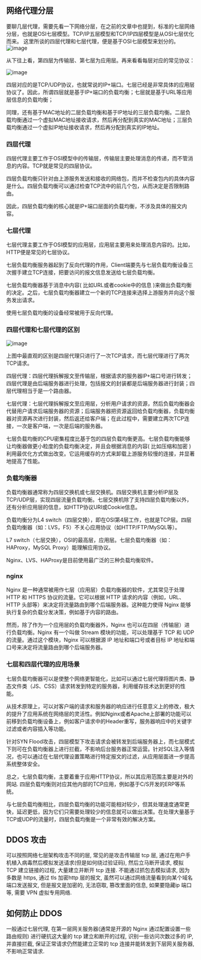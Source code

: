 
## 网络代理分层

要聊几层代理，需要先看一下网络分层，在之前的文章中也提到，标准的七层网络分层，也就是OSI七层模型。TCP/IP五层模型和TCP/IP四层模型是从OSI七层优化而来。
这里所谈的四层代理和七层代理，便是基于OSI七层模型来划分的。
![image](https://github.com/Knight-Wu/articles/assets/20329409/b4330a99-aab7-4c97-9e20-1c8deba23f0b)

从下往上看，第四层为传输层、第七层为应用层。再来看看每层对应的常见协议：


![image](https://github.com/Knight-Wu/articles/assets/20329409/db211ad0-018f-4a04-87ce-2e92639950e7)

四层对应的是TCP/UDP协议，也就常说的IP+端口。七层已经是非常具体的应用层协议了。因此，所谓四层就是基于IP+端口的负载均衡；七层就是基于URL等应用层信息的负载均衡；

同理，还有基于MAC地址的二层负载均衡和基于IP地址的三层负载均衡。二层负载均衡通过一个虚拟MAC地址接收请求，然后再分配到真实的MAC地址；三层负载均衡通过一个虚拟IP地址接收请求，然后再分配到真实的IP地址。

### 四层代理
四层代理主要工作于OSI模型中的传输层，传输层主要处理消息的传递，而不管消息的内容。TCP就是常见的四层协议。

四层负载均衡只针对由上游服务发送和接收的网络包，而并不检查包内的具体内容是什么。四层负载均衡可以通过检查TCP流中的前几个包，从而决定是否限制路由。

因此，四层负载均衡的核心就是IP+端口层面的负载均衡，不涉及具体的报文内容。

### 七层代理
七层代理主要工作于OSI模型的应用层，应用层主要用来处理消息内容的。比如，HTTP便是常见的七层协议。

七层负载均衡服务器起到了反向代理的作用，Client端要先与七层负载均衡设备三次握手建立TCP连接，把要访问的报文信息发送给七层负载均衡。

七层负载均衡器基于消息中内容( 比如URL或者cookie中的信息 )来做出负载均衡的决定。之后，七层负载均衡器建立一个新的TCP连接来选择上游服务并向这个服务发出请求。

使用七层负载均衡的设备经常被用于反向代理。

### 四层代理和七层代理的区别
![image](https://github.com/Knight-Wu/articles/assets/20329409/9c54f239-6c02-42c2-8a65-4fefaa38b8ae)

上图中最直观的区别是四层代理只进行了一次TCP请求，而七层代理进行了两次TCP请求。

四层代理：四层代理拆解报文至传输层，根据请求的服务器IP+端口号进行转发；四层代理是由后端服务器进行处理，包括报文的封装都是后端服务器进行封装；四层代理相当于是一个路由器。

七层代理：七层代理拆解报文至应用层，分析用户请求的资源，然后负载均衡器会代替用户请求后端服务器的资源；后端服务器把资源返回给负载均衡器，负载均衡器对资源再次进行封装，然后返还给客户端；在此过程中，需要建立两次TCP连接，一次是客户端，一次是后端的服务器。

七层负载均衡的CPU密集程度比基于包的四层负载均衡更高。七层负载均衡能够让均衡器做更小粒度的负载均衡决定，并且会根据消息的内容( 比如压缩和加密 )利用最优化方式做出改变。它运用缓存的方式来卸载上游服务较慢的连接，并显著地提高了性能。

### 负载均衡器
负载均衡器通常称为四层交换机或七层交换机。四层交换机主要分析IP层及TCP/UDP层，实现四层流量负载均衡。七层交换机除了支持四层负载均衡以外，还有分析应用层的信息，如HTTP协议URI或Cookie信息。

负载均衡分为L4 switch（四层交换），即在OSI第4层工作，也就是TCP层。四层负载均衡器（如：LVS，F5）不关心应用协议（如HTTP/FTP/MySQL等）。

L7 switch（七层交换），OSI的最高层，应用层。七层负载均衡器（如： HAProxy，MySQL Proxy）能理解应用协议。

Nginx、LVS、HAProxy是目前使用最广泛的三种负载均衡软件。

### nginx
Nginx 是一种通常被用作七层（应用层）负载均衡器的软件，尤其常见于处理 HTTP 和 HTTPS 协议的流量。它可以根据 HTTP 请求的内容（例如，URL、HTTP 头部等）来决定将流量路由到哪个后端服务器。这种能力使得 Nginx 能够执行复杂的负载分发决策，例如基于内容的路由。

然而，除了作为一个应用层的负载均衡器外，Nginx 也可以在四层（传输层）进行负载均衡。Nginx 有一个叫做 Stream 模块的功能，可以处理基于 TCP 和 UDP 的流量。通过这个模块，Nginx 可以根据源 IP 地址和端口号或者目标 IP 地址和端口号来决定将流量路由到哪个后端服务器。

### 七层和四层代理的应用场景
七层负载均衡器可以是使整个网络更智能化，比如可以通过七层代理将图片类、静态文件类（JS、CSS）请求转发到特定的服务器，利用缓存技术达到更好的性能。

从技术原理上，可以对客户端的请求和服务器的响应进行任意意义上的修改，极大的提升了应用系统在网络层的灵活性。例如Nginx或者Apache上部署的功能可以前移到负载均衡设备上，例如客户请求中的Header重写，服务器响应中的关键字过滤或者内容插入等功能。

针对SYN Flood攻击，四层模型下攻击请求会被转发到后端服务器上，而七层模式下则可在负载均衡器上进行拦截，不影响后台服务器正常运营。针对SQL注入等情况，也可以通过在七层代理设置策略进行特定报文的过滤，从应用层面进一步提高系统整体安全。

总之，七层负载均衡，主要着重于应用HTTP协议，所以其应用范围主要是对外的网站.
四层负载均衡则对应其他内部的TCP应用，例如基于C/S开发的ERP等系统。

与七层负载均衡相比，四层负载均衡的功能可能相对较少，但其处理速度通常更快，延迟更低，因为它们只需要处理较少的信息就可以做出决策。在处理大量基于TCP或UDP的流量时，四层负载均衡是一个非常有效的解决方案。

## DDOS 攻击
可以按照网络七层架构攻击不同的层, 常见的是攻击传输层 tcp 层, 通过在用户手机植入病毒然后模拟发送请求(但是如何绕过验证码), 然后立马断开请求, 模拟 TCP 建立链接的过程, 大量建立并断开 tcp 连接.
不能通过抓包去模拟请求, 因为多数是 https, 通过 tls 加密http 层的报文, 虽然可以通过网络流量看到向某个域名端口发送报文, 但是报文是加密的, 无法窃取, 篡改里面的信息, 如果要隐藏ip 端口等, 需要 VPN 虚拟专用网络. 


## 如何防止 DDOS
一般通过七层代理, 在第一层网关服务器(通常是开源的 Nginx 通过配置设置一些路由规则) 进行硬抗这大量的 tcp 建立和断开的过程, 识别一些访问次数过多的 IP, 并直接拦截, 保证正常请求仍然能建立正常的 tcp 连接并能转发到下层网关服务器, 不影响正常请求. 


